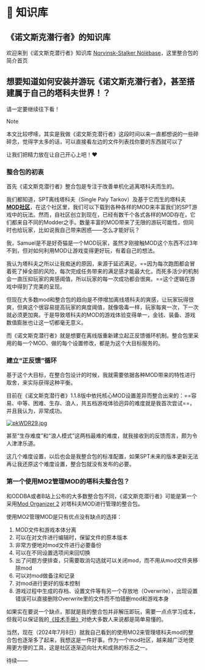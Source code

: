 # 📒 知识库

## 《诺文斯克潜行者》的知识库

欢迎来到《诺文斯克潜行者》知识库 [Norvinsk-Stalker Nólëbase](https://norvinsk-stalker-knowledge-base.vercel.app/)，这里整合包的简介首页

## 想要知道如何安装并游玩《诺文斯克潜行者》，甚至搭建属于自己的塔科夫世界！？

请一定要继续往下看！

> [!NOTE]
> 本文比较啰嗦，其实是我做《诺文斯克潜行者》这段时间以来一直都想说的一些碎碎念，觉得字太多的话，可以直接看左边的文件列表找你要的东西就可以了
>
> 让我们把精力放在让自己开心上吧！❤️

### 整合包的初衷

首先《诺文斯克潜行者》整合包是专注于改善单机化逃离塔科夫而生的。

我们都知道，SPT离线塔科夫（Single Paly Tarkov）及基于它而生的塔科夫[**MOD社区**](https://hub.sp-tarkov.com/)，在这个社区里，我们可以下载到各种各样的MOD来丰富我们的SPT游戏中的玩法。然而，自社区创立到现在，已经有数千个各式各样的MOD存在，它们都来自不同的Modder之手。数量丰富的MOD带来了无限的游玩可能性，但同时也给玩家，比如说我自己带来困惑——怎么才能好玩？

我，Samuel是不是好奇猫是一个MOD玩家，虽然才刚接触MOD这个东西不过3年不到，但对如何利用MOD让游戏变得更好玩，有着自己的想法。

我认为塔科夫之所以让我痴迷的原因，来源于延迟满足。==因为每次跑图都会冒着死了掉全部的风险，每次完成任务带来的满足感才能最大化，而死多活少的机制会一直压抑玩家的爽感阈值，所以玩家的每一次成功都会很爽。==这个逻辑在游戏中得到了完美的呈现。

但现在大多数mod和整合包的趋向是不停增加离线塔科夫的爽感，让玩家玩得很爽，但爽这个很容易提高玩家的爽度阈值，就像吸毒一样，玩家每爽一次，下一次就必须更加爽。于是导致塔科夫的MOD的游戏体验变得单一，金钱、装备、游戏数值膨胀也让这一切都毫无意义。

而《诺文斯克潜行者》就是想要在离线版重新建立起正反馈循环机制。整合包里采用的每一个MOD、做的每个设置修改，都是为这个大目标服务的。

### 建立“正反馈”循环

基于这个大目标，在整合包设计的时候，我就需要依据各种MOD带来的特性进行取舍，来实际获得这种平衡。

目前在《诺文斯克潜行者》1.1.8版中依托核心MOD设置差异而整合出来的：==容易、中等、困难、生存、浪人，共五档游戏体验迥异的难度就是我首次尝试==，并且我认为，非常成功。

[![pkWDR29.jpg](https://s21.ax1x.com/2024/07/07/pkWDR29.jpg)](https://imgse.com/i/pkWDR29)

甚至“生存难度”和“浪人模式”这两档最难的难度，就我接收到的反馈而言，颇为令人津津乐道。

这几个难度设置，以后也会是我整合包的标准配置，如果SPT未来的版本更新无法再让我还原这个难度设置，整合包就没有发布的必要。

### 第一个使用MO2管理MOD的塔科夫整合包？

和ODDBA或者B站上公布的大多数整合包不同，《诺文斯克潜行者》可能是第一个采用[Mod Organizer 2](https://github.com/ModOrganizer2/modorganizer/releases) 对塔科夫MOD进行管理的整合包。

使用MO2管理MOD是只有优点没有缺点的选择：
1. MOD文件和游戏本体分离
2. 可以在对文件进行编辑时，保留文件的原本版本
3. 非常方便地对mod文件进行必要备份
4. 可以在不同设置选项间来回切换
5. 出了问题方便排查，只需要取消勾选就可以关闭mod，而不用从mod文件夹移除mod
6. 可以对mod做备注和记录
7. 对mod进行更好的版本控制
8. 游戏过程中生成的存档、设置文件等有另一个存放地（Overwrite），出现设置错误可以直接删除Overwrite里的文件而不怕错删mod和游戏本身

如果实在要说一个缺点，那就是我的整合包并非解压即玩，需要一点点学习成本，但我可以保证我的[《技术手册》](②下载安装指南/【诺文斯克潜行者】1.1.8版技术手册.md)对绝大多数人来说都是简单易懂的。

当然，现在（2024年7月8日）就我自己看到的使用MO2来管理塔科夫mod的整合包也逐渐多了起来，我想这是一件好事。作为一个mod社区，越来越广泛地使用更方便的工具，这是社区逐渐迈向壮大和成熟的标志之一。


待续——